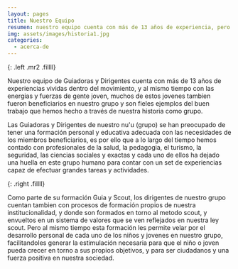```yaml
---
layout: pages
title: Nuestro Equipo
resumen: nuestro equipo cuenta con más de 13 años de experiencia, pero tambien con gente joven
img: assets/images/historia1.jpg
categories: 
  - acerca-de
---
```

<amp-img width="400" height="299" layout="fixed" alt="Nuestro Equipo 2009" src="/assets/images/equipo.jpg"></amp-img>
{: .left .mr2 .fillll}

Nuestro equipo de Guiadoras y Dirigentes cuenta con más de 13 años de experiencias vividas dentro del movimiento, y al mismo tiempo con las energias y fuerzas de gente joven, muchos de estos jovenes tambien fueron beneficiarios en nuestro grupo y son fieles ejemplos del buen trabajo que hemos hecho a través de nuestra historia como grupo.

Las Guiadoras y Dirigentes de nuestro nu'u (grupo) se han preocupado de tener una formación personal y educativa adecuada con las necesidades de los miembros beneficiarios, es por ello que a lo largo del tiempo hemos contado con profesionales de la salud, la pedagogia, el turismo, la seguridad, las ciencias sociales y exactas y cada uno de ellos ha dejado una huella en este grupo humano para contar con un set de experiencias capaz de efectuar grandes tareas y actividades.

<amp-img width="400" height="300" layout="fixed" alt="Nuestro Equipo 2012" src="/assets/images/equipo1.jpg"></amp-img>
{: .right .fillll}

Como parte de su formación Guia y Scout, los dirigentes de nuestro grupo cuentan tambien con procesos de formación propios de nuestra institucionalidad, y donde son formados en torno al metodo scout, y envueltos en un sistema de valores que se ven reflejados en nuestra ley scout. Pero al mismo tiempo esta formación les permite velar por el desarrollo personal de cada uno de los niños y jovenes en nuestro grupo, facilitandoles generar la estimulación necesaria para que el niño o joven pueda crecer en torno a sus propios objetivos, y para ser ciudadanos y una fuerza positiva en nuestra sociedad.

